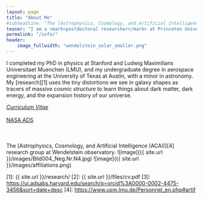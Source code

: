 ```yaml
---
layout: page
title: "About Me"
#subheadline: "The [Astrophysics, Cosmology, and Artificial Intelligence (ACAI)][4] research group at Wendelstein observatory."
teaser: "I am a <mark>postdoctoral researcher</mark> at Princeton University, studying the <mark>large-scale structure of the universe</mark> with imaging and spectroscopic surveys."
permalink: "/info/"
header:
    image_fullwidth: "wendelstein_solar_smaller.png"
---
```


I completed my PhD in physics at Stanford and Ludwig Maximilians Universitaet Muenchen (LMU), and my undergraduate degree in aerospace engineering at the University of Texas at Austin, with a minor in astronomy. My [research][1] uses the tiny distortions we see in galaxy shapes as tracers of massive cosmic structure to learn things about dark matter, dark energy, and the expansion history of our universe.

<a class="button center r15 large radius">[*Curriculum Vitae*]([2])</a>
<br/><br/>
<a class="button center r15 large radius">[NASA ADS]([3])</a>
<br/><br/>
<br/><br/>
The [Astrophysics, Cosmology, and Artificial Intelligence (ACAI)][4] research group at Wendelstein observatory.
![image]({{ site.url }}/images/Bild004_Neg.Nr.N4.jpg)
![image]({{ site.url }}/images/affiliations.png)

 [1]: {{ site.url }}/research/
 [2]: {{ site.url }}/files/cv.pdf
 [3]: https://ui.adsabs.harvard.edu/search/q=orcid%3A0000-0002-4475-3456&sort=date+desc
 [4]: https://www.usm.lmu.de/Personnel_en.php#artif
